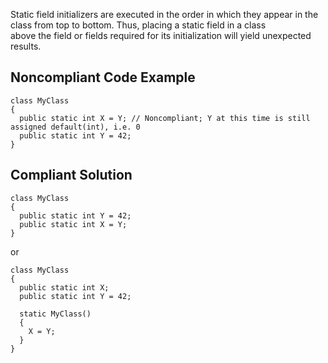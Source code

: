 
Static field initializers are executed in the order in which they appear in the class from top to bottom. Thus, placing a static field in a class<br>above the field or fields required for its initialization will yield unexpected results.

## Noncompliant Code Example


    class MyClass
    {
      public static int X = Y; // Noncompliant; Y at this time is still assigned default(int), i.e. 0
      public static int Y = 42;
    }


## Compliant Solution


    class MyClass
    {
      public static int Y = 42;
      public static int X = Y;
    }


or


    class MyClass
    {
      public static int X;
      public static int Y = 42;
    
      static MyClass()
      {
        X = Y;
      }
    }

